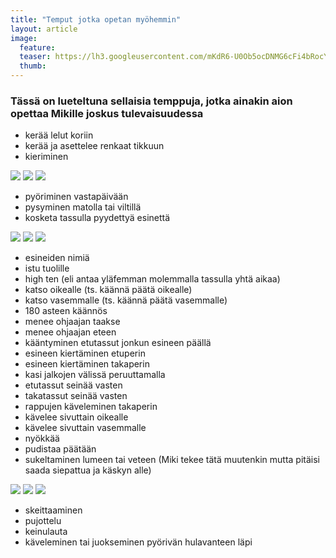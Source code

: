 ```yaml
---
title: "Temput jotka opetan myöhemmin"
layout: article
image:
  feature:
  teaser: https://lh3.googleusercontent.com/mKdR6-U0Ob5ocDNMG6cFi4bRocYUQ41a3jjkxVlfgFo=w245
  thumb:
---
```


### Tässä on lueteltuna sellaisia temppuja, jotka ainakin aion opettaa Mikille joskus tulevaisuudessa

* kerää lelut koriin
* kerää ja asettelee renkaat tikkuun
* kieriminen

![](https://lh3.googleusercontent.com/34tHDBuSTZ6WlATCZ9guw6scml_T2HVCecvvfU7bIEE=w245) ![](https://lh3.googleusercontent.com/lEPxTC6wS760DhZWT_RBVQBaS0CJOk3oYygxenFnbp8=w245) ![](https://lh3.googleusercontent.com/MA9ohq_SKEBIbe31t-sKsH9ARirr7I-XOL2Xq8sjgao=w245)

* pyöriminen vastapäivään
* pysyminen matolla tai viltillä
* kosketa tassulla pyydettyä esinettä

![](https://lh3.googleusercontent.com/84eAphZaz6OzxiP9D29uk-q657WIeWQRDSX5-jitvyw=w245) ![](https://lh3.googleusercontent.com/0a1jAwlz-ooFbESzwrQ4FEd1QOlRkkFhQ2EjJ_MHOBw=w245) ![](https://lh3.googleusercontent.com/Nz9JDJjaY7qCLuVzKrhMj28rR5YcgNXE9EFZ8pgldN4=w245)

* esineiden nimiä
* istu tuolille
* high ten (eli antaa yläfemman molemmalla tassulla yhtä aikaa)
* katso oikealle (ts. käännä päätä oikealle)
* katso vasemmalle (ts. käännä päätä vasemmalle)
* 180 asteen käännös
* menee ohjaajan taakse
* menee ohjaajan eteen
* kääntyminen etutassut jonkun esineen päällä
* esineen kiertäminen etuperin
* esineen kiertäminen takaperin
* kasi jalkojen välissä peruuttamalla
* etutassut seinää vasten
* takatassut seinää vasten
* rappujen käveleminen takaperin
* kävelee sivuttain oikealle
* kävelee sivuttain vasemmalle
* nyökkää
* pudistaa päätään
* sukeltaminen lumeen tai veteen (Miki tekee tätä muutenkin mutta pitäisi saada siepattua ja käskyn alle)

![](https://lh3.googleusercontent.com/jq57m6qJQgh7BaT9kQPL8r5jRvm_926kREZZ_JWQT5c=w245) ![](https://lh3.googleusercontent.com/dblPUtR8DrhRCyJYr-c22yh80ZNVgYyecrcGjNm-WSk=w245) ![](https://lh3.googleusercontent.com/T2CKAtYE29ttdZG0BO7zvCqLAFI5XhlsuT2XYpl5hC4=w245)

* skeittaaminen
* pujottelu
* keinulauta
* käveleminen tai juokseminen pyörivän hulavanteen läpi

